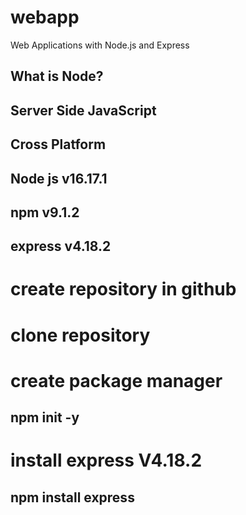 # webapp
Web Applications with Node.js and Express

## What is Node?
## Server Side JavaScript
## Cross Platform

## Node js v16.17.1
## npm v9.1.2
## express v4.18.2

# create repository in github
# clone repository
# create package manager
## npm init -y

# install express V4.18.2
## npm install express

